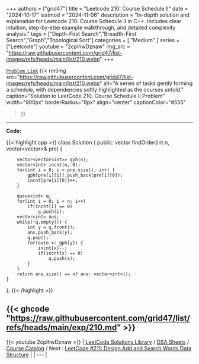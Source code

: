 
+++
authors = ["grid47"]
title = "Leetcode 210: Course Schedule II"
date = "2024-10-17"
lastmod = "2024-11-06"
description = "In-depth solution and explanation for Leetcode 210: Course Schedule II in C++. Includes clear intuition, step-by-step example walkthrough, and detailed complexity analysis."
tags = ["Depth-First Search","Breadth-First Search","Graph","Topological Sort"]
categories = [
    "Medium"
]
series = ["Leetcode"]
youtube = "2cpihwDznaw"
img_src = "https://raw.githubusercontent.com/grid47/list-images/refs/heads/main/list/210.webp"
+++



[`Problem Link`](https://leetcode.com/problems/course-schedule-ii/description/)
{{< rmtimg 
    src="https://raw.githubusercontent.com/grid47/list-images/refs/heads/main/list/210.webp" 
    alt="A series of tasks gently forming a schedule, with dependencies softly highlighted as the courses unfold."
    caption="Solution to LeetCode 210: Course Schedule II Problem"
    width="900px"
    borderRadius="8px"
    align="center" 
    captionColor="#555"
>}}
---
**Code:**

{{< highlight cpp >}}
class Solution {
public:
    vector<int> findOrder(int n, vector<vector<int>>& pre) {
        
        vector<vector<int>> gph(n);
        vector<int> incnt(n, 0);
        for(int i = 0; i < pre.size(); i++) {
            gph[pre[i][1]].push_back(pre[i][0]);
            incnt[pre[i][0]]++;
        }

        queue<int> q;
        for(int i = 0; i < n; i++)
            if(incnt[i] == 0)
                q.push(i);
        vector<int> ans;
        while(!q.empty()) {
            int y = q.front();
            ans.push_back(y);
            q.pop();
            for(auto x: gph[y]) {
                incnt[x]--;
                if(incnt[x] == 0)
                    q.push(x);
            }
        }
        return ans.size() == n? ans: vector<int>();
    }
};
{{< /highlight >}}

{{< ghcode "https://raw.githubusercontent.com/grid47/list/refs/heads/main/exp/210.md" >}}
---
{{< youtube 2cpihwDznaw >}}
| [LeetCode Solutions Library](https://grid47.xyz/leetcode/) / [DSA Sheets](https://grid47.xyz/sheets/) / [Course Catalog](https://grid47.xyz/courses/) / Next : [LeetCode #211: Design Add and Search Words Data Structure](https://grid47.xyz/leetcode/solution-211-design-add-and-search-words-data-structure/) |
| --- |
